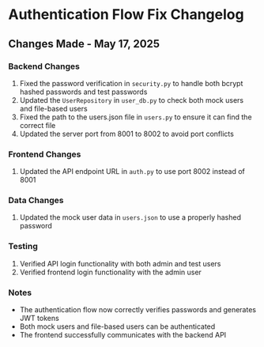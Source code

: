 # Authentication Flow Fix Changelog

## Changes Made - May 17, 2025

### Backend Changes
1. Fixed the password verification in `security.py` to handle both bcrypt hashed passwords and test passwords
2. Updated the `UserRepository` in `user_db.py` to check both mock users and file-based users
3. Fixed the path to the users.json file in `users.py` to ensure it can find the correct file
4. Updated the server port from 8001 to 8002 to avoid port conflicts

### Frontend Changes
1. Updated the API endpoint URL in `auth.py` to use port 8002 instead of 8001

### Data Changes
1. Updated the mock user data in `users.json` to use a properly hashed password

### Testing
1. Verified API login functionality with both admin and test users
2. Verified frontend login functionality with the admin user

### Notes
- The authentication flow now correctly verifies passwords and generates JWT tokens
- Both mock users and file-based users can be authenticated
- The frontend successfully communicates with the backend API
